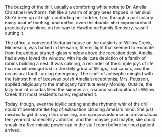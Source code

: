 The buzzing of the drill, usually a comforting white noise to Dr. Amelia Christine Hawthorne, felt like a swarm of angry bees trapped in her skull. She’d been up all night comforting her toddler, Leo, through a particularly nasty bout of teething, and coffee, even the double-shot espresso she’d practically mainlined on her way to Hawthorne Family Dentistry, wasn’t cutting it.

The office, a converted Victorian house on the outskirts of Willow Creek, Minnesota, was bathed in the warm, filtered light that seemed to emanate from the antique stained-glass window above the reception desk. Amelia had always loved the window, with its delicate depiction of a family of robins building a nest. It was calming, a reminder of the simple joys of life that sometimes got lost in the daily grind of fillings, root canals, and the occasional tooth-pulling emergency. The smell of antiseptic mingled with the faintest hint of beeswax polish Amelia’s receptionist, Mrs. Peterson, applied religiously to the mahogany furniture every Monday. Outside, the lazy hum of cicadas filled the summer air, a sound so ubiquitous to Willow Creek that most residents barely registered it.

Today, though, even the idyllic setting and the rhythmic whir of the drill couldn't penetrate the fog of exhaustion clouding Amelia's mind. She just needed to get through this cleaning, a simple procedure on a rambunctious ten-year-old named Billy Johnson, and then maybe, just maybe, she could sneak in a five-minute power nap in the staff room before her next patient arrived.

